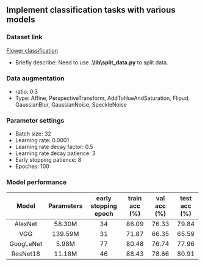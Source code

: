 ## Implement classification tasks with various models

### Dataset link
[Flower classification](https://storage.googleapis.com/download.tensorflow.org/example_images/flower_photos.tgz)

- Briefly describe: Need to use **.\lib\split_data.py** to split data.

### Data augmentation
- ratio: 0.3
- Type: Affine, PerspectiveTransform, AddToHueAndSaturation, Flipud, GaussianBlur, GaussianNoise, SpeckleNoise

### Parameter settings
- Batch size: 32
- Learning rate: 0.0001
- Learning rate decay factor: 0.5
- Learning rate decay patience: 3
- Early stopping patience: 8
- Epoches: 100

### Model performance
|    Model   | Parameters  | early stopping  epoch |   train acc (%)   |   val acc (%)   |   test acc (%)   |
|   :----:   |   :----:    |       :----:          |      :----:       |     :----:      |      :----:      |
|   AlexNet  |   58.30M    |         34            |       86.09       |     76.33       |      79.84       |  
|     VGG    |  139.59M    |         31            |       71.87       |     66.35       |      65.59       |  
|  GoogLeNet |    5.98M    |         77            |       80.48       |     76.74       |      77.96       |  
|   ResNet18 |   11.18M    |         46            |       88.43       |     78.66       |      80.91       |  
 






